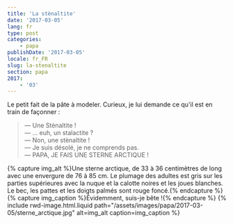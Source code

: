 ```yaml
---
title: 'La stènaltite'
date: '2017-03-05'
lang: fr
type: post
categories:
    - papa
publishDate: '2017-03-05'
locale: fr_FR
slug: la-stenaltite
section: papa
2017:
    - '03'
---
```


Le petit fait de la pâte à modeler. Curieux, je lui demande ce qu'il est en train de façonner :

> — Une Stènaltite !  
> — … euh, un stalactite ?  
> — Non, une stènaltite !  
> — Je suis désolé, je ne comprends pas.  
> — PAPA, JE FAIS UNE STERNE ARCTIQUE !

{% capture img_alt %}Une sterne arctique, de 33 à 36 centimètres de long avec une envergure de 76 à 85 cm. Le plumage des adultes est gris sur les parties supérieures avec la nuque et la calotte noires et les joues blanches. Le bec, les pattes et les doigts palmés sont rouge foncé.{% endcapture %}
{% capture img_caption %}Évidemment, suis-je bête !{% endcapture %}
{% include rwd-image.html.liquid 
    path="/assets/images/papa/2017-03-05/sterne_arctique.jpg"
    alt=img_alt
    caption=img_caption 
%}